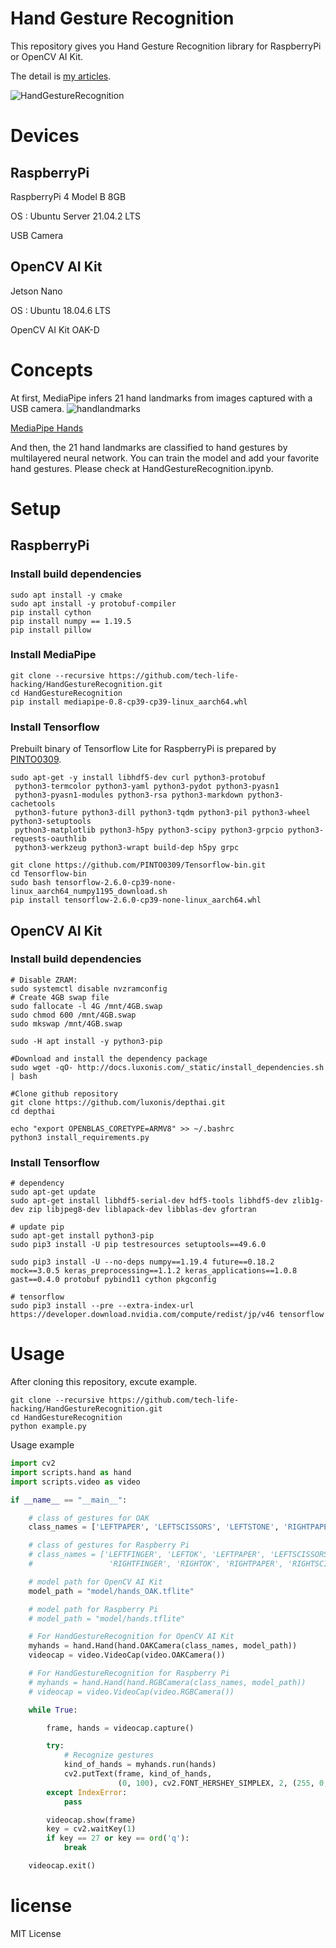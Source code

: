 # Hand Gesture Recognition
This repository gives you Hand Gesture Recognition library for RaspberryPi or OpenCV AI Kit.

The detail is [my articles](https://www.techlife-hacking.com/?p=883).

![HandGestureRecognition](https://www.techlife-hacking.com/wp-content/uploads/2021/09/nn-1.gif)

# Devices
## RaspberryPi
RaspberryPi 4 Model B 8GB

OS : Ubuntu Server 21.04.2 LTS

USB Camera

## OpenCV AI Kit
Jetson Nano

OS : Ubuntu 18.04.6 LTS

OpenCV AI Kit OAK-D

# Concepts
At first, MediaPipe infers 21 hand landmarks from images captured with a USB camera.
![handlandmarks](https://www.techlife-hacking.com/wp-content/uploads/2021/09/hand_landmarks.png)

[MediaPipe Hands](https://google.github.io/mediapipe/solutions/hands.html)

And then, the 21 hand landmarks are classified to hand gestures by multilayered neural network. You can train the model and add your favorite hand gestures.
Please check at HandGestureRecognition.ipynb.

# Setup
## RaspberryPi
### Install build dependencies
```
sudo apt install -y cmake
sudo apt install -y protobuf-compiler
pip install cython
pip install numpy == 1.19.5
pip install pillow
```

### Install MediaPipe
```
git clone --recursive https://github.com/tech-life-hacking/HandGestureRecognition.git
cd HandGestureRecognition
pip install mediapipe-0.8-cp39-cp39-linux_aarch64.whl
```

### Install Tensorflow
Prebuilt binary of Tensorflow Lite for RaspberryPi is prepared by [PINTO0309](https://github.com/PINTO0309/Tensorflow-bin).

```
sudo apt-get -y install libhdf5-dev curl python3-protobuf
 python3-termcolor python3-yaml python3-pydot python3-pyasn1 
 python3-pyasn1-modules python3-rsa python3-markdown python3-cachetools 
 python3-future python3-dill python3-tqdm python3-pil python3-wheel python3-setuptools 
 python3-matplotlib python3-h5py python3-scipy python3-grpcio python3-requests-oauthlib 
 python3-werkzeug python3-wrapt build-dep h5py grpc

git clone https://github.com/PINTO0309/Tensorflow-bin.git
cd Tensorflow-bin
sudo bash tensorflow-2.6.0-cp39-none-linux_aarch64_numpy1195_download.sh
pip install tensorflow-2.6.0-cp39-none-linux_aarch64.whl
```

## OpenCV AI Kit
### Install build dependencies
```
# Disable ZRAM:
sudo systemctl disable nvzramconfig
# Create 4GB swap file
sudo fallocate -l 4G /mnt/4GB.swap
sudo chmod 600 /mnt/4GB.swap
sudo mkswap /mnt/4GB.swap

sudo -H apt install -y python3-pip

#Download and install the dependency package
sudo wget -qO- http://docs.luxonis.com/_static/install_dependencies.sh | bash

#Clone github repository
git clone https://github.com/luxonis/depthai.git
cd depthai

echo "export OPENBLAS_CORETYPE=ARMV8" >> ~/.bashrc
python3 install_requirements.py
```
### Install Tensorflow
```
# dependency
sudo apt-get update
sudo apt-get install libhdf5-serial-dev hdf5-tools libhdf5-dev zlib1g-dev zip libjpeg8-dev liblapack-dev libblas-dev gfortran

# update pip
sudo apt-get install python3-pip
sudo pip3 install -U pip testresources setuptools==49.6.0

sudo pip3 install -U --no-deps numpy==1.19.4 future==0.18.2 mock==3.0.5 keras_preprocessing==1.1.2 keras_applications==1.0.8 gast==0.4.0 protobuf pybind11 cython pkgconfig

# tensorflow
sudo pip3 install --pre --extra-index-url https://developer.download.nvidia.com/compute/redist/jp/v46 tensorflow
```

# Usage
After cloning this repository, excute example.

```
git clone --recursive https://github.com/tech-life-hacking/HandGestureRecognition.git
cd HandGestureRecognition
python example.py
```
Usage example

```python
import cv2
import scripts.hand as hand
import scripts.video as video

if __name__ == "__main__":

    # class of gestures for OAK
    class_names = ['LEFTPAPER', 'LEFTSCISSORS', 'LEFTSTONE', 'RIGHTPAPER', 'RIGHTSCISSORS', 'RIGHTSTONE']

    # class of gestures for Raspberry Pi
    # class_names = ['LEFTFINGER', 'LEFTOK', 'LEFTPAPER', 'LEFTSCISSORS', 'LEFTSTONE',
    #                 'RIGHTFINGER', 'RIGHTOK', 'RIGHTPAPER', 'RIGHTSCISSORS', 'RIGHTSTONE']

    # model path for OpenCV AI Kit
    model_path = "model/hands_OAK.tflite"

    # model path for Raspberry Pi
    # model_path = "model/hands.tflite"

    # For HandGestureRecognition for OpenCV AI Kit
    myhands = hand.Hand(hand.OAKCamera(class_names, model_path))
    videocap = video.VideoCap(video.OAKCamera())

    # For HandGestureRecognition for Raspberry Pi
    # myhands = hand.Hand(hand.RGBCamera(class_names, model_path))
    # videocap = video.VideoCap(video.RGBCamera())

    while True:

        frame, hands = videocap.capture()

        try:
            # Recognize gestures
            kind_of_hands = myhands.run(hands)
            cv2.putText(frame, kind_of_hands,
                        (0, 100), cv2.FONT_HERSHEY_SIMPLEX, 2, (255, 0, 255), 2)
        except IndexError:
            pass

        videocap.show(frame)
        key = cv2.waitKey(1)
        if key == 27 or key == ord('q'):
            break

    videocap.exit()

```

# license
MIT License